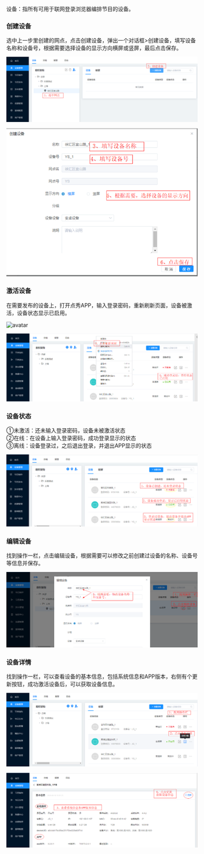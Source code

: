 设备：指所有可用于联网登录浏览器编排节目的设备。
### 创建设备
选中上一步里创建的网点，点击创建设备，弹出一个对话框>创建设备，填写设备名称和设备号，根据需要选择设备的显示方向横屏或竖屏，最后点击保存。

![avatar](../images/terminal/4.png)

![avatar](../images/terminal/5.png)

### 激活设备
在需要发布的设备上，打开点秀APP，输入登录密码，重新刷新页面，设备被激活，设备状态显示已启用。

![avatar](../images/terminal/6.png)

![avatar](../images/terminal/7.png)

### 设备状态
①未激活：还未输入登录密码，设备未被激活状态   
②在线：在设备上输入登录密码，成功登录显示的状态     
③离线：设备登录过，之后退出登录，并退出APP显示的状态

![avatar](../images/terminal/8.png)

### 编辑设备
找到操作一栏，点击编辑设备，根据需要可以修改之前创建过设备的名称、设备号等信息并保存。

![avatar](../images/terminal/9.png)

### 设备详情
找到操作一栏，可以查看设备的基本信息，包括系统信息和APP版本，右侧有个更新按钮，成功激活设备后，可以获取设备信息。

![avatar](../images/terminal/10.png)

![avatar](../images/terminal/11.png)